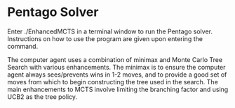# Pentago Solver

Enter ./EnhancedMCTS in a terminal window to run the Pentago solver. Instructions on how to use the program are given upon entering the command. 

The computer agent uses a combination of minimax and Monte Carlo Tree Search with various enhancements. The minimax is to ensure the computer agent always sees/prevents wins in 1-2 moves, and to provide a good set of moves from which to begin constructing the tree used in the search. The main enhancements to MCTS involve limiting the branching factor and using UCB2 as the tree policy.